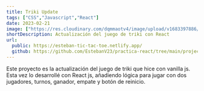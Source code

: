 ```yaml
---
title: Triki Update
tags: ["CSS","Javascript","React"]
date: 2023-02-21
image: ["https://res.cloudinary.com/dqmmaotv4/image/upload/v1683397886/TrikiUpdate.png"]
shortDescription: Actualización del juego de triki con React
url:
  public: https://esteban-tic-tac-toe.netlify.app/
  github: https://github.com/EstebanV23/practica-react/tree/main/projects/tic-tac-toe
---
```


Este proyecto es la actualización del juego de triki que hice con vanilla js. Esta vez lo desarrollé con React js, añadiendo lógica para jugar con dos jugadores, turnos, ganador, empate y botón de reinicio.
